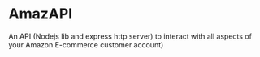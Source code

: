 # AmazAPI
An API (Nodejs lib and express http server) to interact with all aspects of your Amazon E-commerce customer account)

